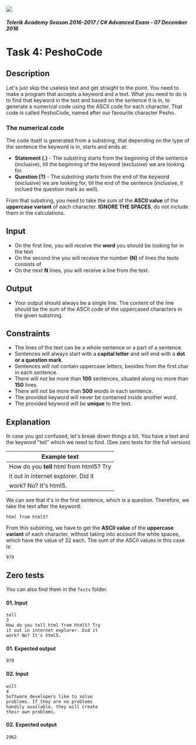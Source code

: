 <img src="https://raw.githubusercontent.com/TelerikAcademy/Common/master/logos/telerik-header-logo.png"/>

#### _Telerik Academy Season 2016-2017 / C# Advanced Exam - 07 December 2016_

# Task 4: PeshoCode

## Description
Let's just skip the useless text and get straight to the point. You need to make a program that accepts a keyword and a text. What you need to do is to find that keyword in the text and based on the sentence it is in, to generate a numerical code using the ASCII code for each character. That code is called PeshoCode, named after our favourite character Pesho.  

### The numerical code

The code itself is generated from a substring, that depending on the type of the sentence the keyword is in, starts and ends at:
- **Statement (.)** - The substring starts from the beginning of the sentence (inclusive), till the beginning of the keyword (exclusive) we are looking for.
- **Question (?)** - The substring starts from the end of the keyword (exclusive) we are looking for, till the end of the sentence (inclusive, it inclued the question mark as well).

From that substring, you need to take the sum of the **ASCII value** of the **uppercase variant** of each character. **IGNORE THE SPACES**, do not include them in the calculations.


## Input
- On the first line, you will receive the **word** you should be looking for in the text
- On the second line you will receive the number **(N)** of lines the texts consists of
- On the next **N** lines, you will receive a line from the text.

## Output
- Your output should always be a single line. The content of the line should be the sum of the ASCII code of the uppercased characters in the given substring.

## Constraints
- The lines of the text can be a whole sentence or a part of a sentence.
- Sentences will always start with a **capital letter** and will end with a **dot or a question mark**.
- Sentences will not contain uppercase letters, besides from the first char in each sentence.
- There will not be more than **100** sentences, situated along no more than **150** lines.
- There will not be more than **500** words in each sentence.
- The provided keyword will never be contained inside another word.
- The provided keyword will be **unique** to the text.


## Explanation

In case you got confused, let's break down things a bit. You have a text and the keyword "tell" which we need to find. (See zero tests for the full version)


| Example text |
| --- |
| How do you **tell** html from html5? Try |
| it out in internet explorer. Did it    |
| work? No? It's html5.                  |


We can see that it's in the first sentence, which is a question. Therefore, we take the text after the keyword:

```
html from html5?
```

From this substring, we have to get the **ASCII value** of the **uppercase variant** of each character, without taking into account the white spaces, which have the value of 32 each. The sum of the ASCII values in this case is:

```
979
```

## Zero tests

You can also find them in the `Tests` folder.

#### 01. Input

```
tell
3
How do you tell html from html5? Try
it out in internet explorer. Did it
work? No? It's html5.
```

#### 01. Expected output

```
979
```

#### 02. Input

```
will
4
Software developers like to solve
problems. If they are no problems
handily available, they will create
their own problems.
```

#### 02. Expected output

```
2962
```
